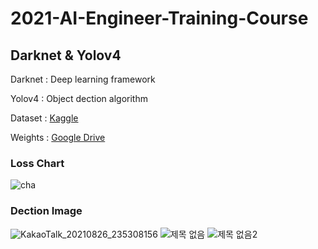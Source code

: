 # 2021-AI-Engineer-Training-Course

## Darknet & Yolov4

Darknet : Deep learning framework

Yolov4 : Object dection algorithm

Dataset : [Kaggle](https://www.kaggle.com/choemarco/mouse-book)

Weights : [Google Drive](https://drive.google.com/file/d/1Jy4jGshzCzajSByDK6k0YIDVVXi-z3lt/view?usp=sharing)

### Loss Chart

![cha](https://user-images.githubusercontent.com/57928967/131076694-0d0118f8-9e41-43b7-913d-08d9aca46905.png)

### Dection Image

![KakaoTalk_20210826_235308156](https://user-images.githubusercontent.com/57928967/131076509-914342f4-5d42-4e26-a232-4721793ace9d.png)
![제목 없음](https://user-images.githubusercontent.com/57928967/131076559-3594e545-fb8e-4af5-991c-6756ed8db5e0.png)
![제목 없음2](https://user-images.githubusercontent.com/57928967/131076582-4ba750db-eb38-4157-bd84-fa3e3c3e07b2.png)



